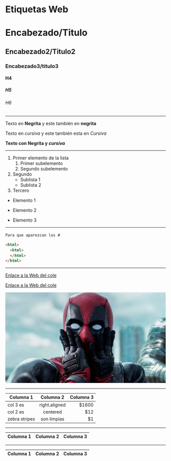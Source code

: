 # Etiquetas Web

# Encabezado/Titulo

## Encabezado2/Titulo2

### Encabezado3/titulo3

#### H4

##### H5

###### H6

----------------------

Texto en **Negrita** y este también en __negrita__
			
Texto en *cursiva* y este también esta en _Cursiva_

**Texto con Negrita y _cursiva_**

----------------------

1. Primer elemento de la lista
	1. Primer subelemento
	2. Segundo subelemento
2. Segundo
	* Sublista 1
	* Sublista 2
3. Tercero

* Elemento 1
- Elemento 2
+ Elemento 3

----------------------

``Para que aparezcan los #``

```HTML
<html>
  <html>
  </html>
</html>
```

______________________

[Enlace a la Web del cole](https://www.fje.edu/ca/fje)

[Enlace a la Web del cole](https://www.fje.edu/ca/fje "Texto Opcional")

![deadpool](https://github.com/OscraSanchez/2425-smx2-a0-repoejemplo/blob/main/deadpool.jpg "Puto")

----------------------
|Columna 1 |Columna 2 | Columna 3|
|------------|:---------:|---------:|
|col 3 es |right.aligned|$1600|
|col 2 es |centered|$12|
|zebra stripes |son limpias|$1|


---------------------------


|Columna 1 |Columna 2 | Columna 3|
|--------------|--------|----------|

---------------------------


|Columna 1 |Columna 2 | Columna 3|
|--------------|:--------:|----------:|

